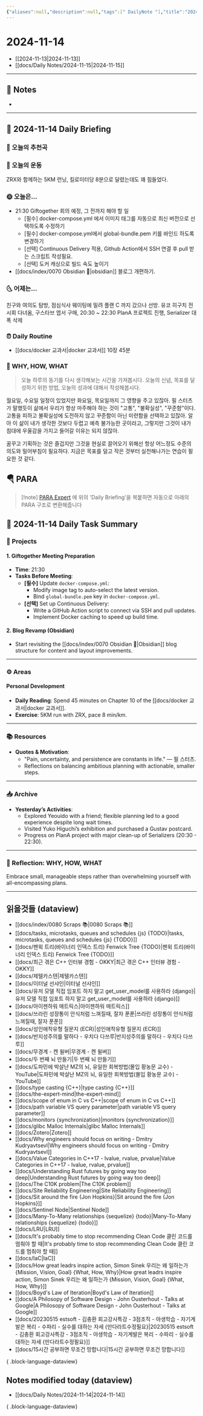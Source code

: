 ```yaml
---
{"aliases":null,"description":null,"tags":[" DailyNote "],"title":"2024-11-14","created":"2024-11-14T17:33:23","updated":"2024-11-14T20:21:30","dg-publish":true,"permalink":"/docs/daily-notes/2024-11-14/","dgPassFrontmatter":true}
---
```



# 2024-11-14

- [[2024-11-13\|2024-11-13]] 
- [[docs/Daily Notes/2024-11-15\|2024-11-15]]

---

## 📝 Notes

- 


---

## 📅 2024-11-14 Daily Briefing

### 🎵 오늘의 추천곡

### 🏃 오늘의 운동

ZRX와 함께하는 5KM 런닝, 킬로미터당 8분으로 달렸는데도 꽤 힘들었다.

### 🌞 오늘은...

- 21:30 Giftogether 회의 예정, 그 전까지 해야 할 일
	- [필수] docker-compose.yml 에서 이미지 태그를 자동으로 최신 버전으로 선택하도록 수정하기
	- [필수] docker-compose.yml에서 global-bundle.pem 키를 바인드 하도록 변경하기
	- [선택] Continuous Delivery 적용, Github Action에서 SSH 연결 후 pull 받는 스크립트 작성필요.
	- [선택] 도커 캐싱으로 빌드 속도 높이기
- [[docs/index/0070 Obsidian 💎\|obsidian]] 블로그 개편하기. 

### 🌜 어제는...

친구와 여의도 탐방, 점심식사 웨이팅에 밀려 플랜 C 까지 갔으나 선방. 유코 히구치 전시회 다녀옴, 구스타브 엽서 구매, 20:30 ~ 22:30 PlanA 프로젝트 진행, Serializer 대폭 삭제

### ⏰ Daily Routine

- [[docs/docker 교과서\|docker 교과서]] 10장 45분

### 🚀 WHY, HOW, WHAT

> 오늘 하루의 동기를 다시 생각해보는 시간을 가져봅시다. 오늘의 신념, 목표를 달성하기 위한 방법, 오늘의 성과에 대해서 작성해봅시다.

월요일, 수요일 일정이 있었지만 화요일, 목요일까지 그 영향을 주고 있잖아. 필 스터츠가 말했듯이 삶에서 우리가 항상 마주해야 하는 것이 "고통", "불확실성", "꾸준함"이다. 고통을 피하고 불확실성에 도전하지 않고 꾸준함이 아닌 미련함을 선택하고 있잖아. 알아 이 삶이 내가 생각한 것보다 두렵고 예측 불가능한 곳이라고, 그렇지만 그것이 내가 침대에 우울감을 가지고 들어갈 이유는 되지 않잖아. 

꿈꾸고 기획하는 것은 즐겁지만 그것을 현실로 끌어오기 위해선 항상 어느정도 수준의 의도와 밀어부침이 필요하다. 지금은 목표를 덜고 작은 것부터 실천해나가는 연습이 필요한 것 같다.

##  🪂 PARA

> [!note] [PARA Expert](https://chatgpt.com/g/g-46Xrh4MXk-para-expert) 에 위의 'Daily Briefing'을 복붙하면 자동으로 아래의 PARA 구조로 변환해줍니다

## 📅 2024-11-14 Daily Task Summary

### 🎯 Projects

#### 1. **Giftogether Meeting Preparation**

   - **Time**: 21:30
   - **Tasks Before Meeting**:
     - **[필수]** Update `docker-compose.yml`:
		- Modify image tag to auto-select the latest version.
		- Bind `global-bundle.pem` key in `docker-compose.yml`.
     - **[선택]** Set up Continuous Delivery:
	    - Write a GitHub Action script to connect via SSH and pull updates.
	    - Implement Docker caching to speed up build time.

#### 2. **Blog Revamp (Obsidian)**

   - Start revisiting the [[docs/index/0070 Obsidian 💎\|Obsidian]] blog structure for content and layout improvements.

---

### ⚙️ Areas

#### Personal Development

- **Daily Reading**: Spend 45 minutes on Chapter 10 of the [[docs/docker 교과서\|docker 교과서]].
- **Exercise**: 5KM run with ZRX, pace 8 min/km.

---

### 📚 Resources

- **Quotes & Motivation**:
   - "Pain, uncertainty, and persistence are constants in life." — 필 스터츠.
   - Reflections on balancing ambitious planning with actionable, smaller steps.

---

### 📥 Archive

- **Yesterday’s Activities**:
   - Explored Yeouido with a friend; flexible planning led to a good experience despite long wait times.
   - Visited Yuko Higuchi’s exhibition and purchased a Gustav postcard.
   - Progress on PlanA project with major clean-up of Serializers (20:30 - 22:30).

---

### 🚀 Reflection: WHY, HOW, WHAT

Embrace small, manageable steps rather than overwhelming yourself with all-encompassing plans.

---

## 읽을것들 (dataview)

- [[docs/index/0080 Scraps 📚\|0080 Scraps 📚]]
- [[docs/tasks, microtasks, queues and schedules {js} {TODO}\|tasks, microtasks, queues and schedules {js} {TODO}]]
- [[docs/펜윅 트리(바이너리 인덱스 트리) Fenwick Tree {TODO}\|펜윅 트리(바이너리 인덱스 트리) Fenwick Tree {TODO}]]
- [[docs/최근 겪은 C++ 인터뷰 경험 - OKKY\|최근 겪은 C++ 인터뷰 경험 - OKKY]]
- [[docs/제텔카스텐\|제텔카스텐]]
- [[docs/이터널 선샤인\|이터널 선샤인]]
- [[docs/유저 모델 직접 임포트 하지 말고 get_user_model를 사용하라 {django}\|유저 모델 직접 임포트 하지 말고 get_user_model를 사용하라 {django}]]
- [[docs/아이젠하워 매트릭스\|아이젠하워 매트릭스]]
- [[docs/쓰라린 성장통이 안식처럼 느껴질때, 잘자 푼푼\|쓰라린 성장통이 안식처럼 느껴질때, 잘자 푼푼]]
- [[docs/성인애착유형 질문지 (ECR)\|성인애착유형 질문지 (ECR)]]
- [[docs/반지성주의를 말하다 - 우치다 다쓰루\|반지성주의를 말하다 - 우치다 다쓰루]]
- [[docs/무경계 - 켄 윌버\|무경계 - 켄 윌버]]
- [[docs/두 번째 뇌 만들기\|두 번째 뇌 만들기]]
- [[docs/도파민에 박살난 MZ의 뇌, 유일한 회복방법(몰입 황농문 교수) - YouTube\|도파민에 박살난 MZ의 뇌, 유일한 회복방법(몰입 황농문 교수) - YouTube]]
- [[docs/type casting {C++}\|type casting {C++}]]
- [[docs/the-expert-mind\|the-expert-mind]]
- [[docs/scope of enum in C vs C++\|scope of enum in C vs C++]]
- [[docs/path variable VS query parameter\|path variable VS query parameter]]
- [[docs/monitors {synchronization}\|monitors {synchronization}]]
- [[docs/glibc Malloc Internals\|glibc Malloc Internals]]
- [[docs/Zotero\|Zotero]]
- [[docs/Why engineers should focus on writing - Dmitry Kudryavtsevl\|Why engineers should focus on writing - Dmitry Kudryavtsevl]]
- [[docs/Value Categories in C++17 - lvalue, rvalue, prvalue\|Value Categories in C++17 - lvalue, rvalue, prvalue]]
- [[docs/Understanding Rust futures by going way too deep\|Understanding Rust futures by going way too deep]]
- [[docs/The C10K problem\|The C10K problem]]
- [[docs/Site Reliability Engineering\|Site Reliability Engineering]]
- [[docs/Sit around the fire {Jon Hopkins}\|Sit around the fire {Jon Hopkins}]]
- [[docs/Sentinel Node\|Sentinel Node]]
- [[docs/Many-To-Many relationships {sequelize} {todo}\|Many-To-Many relationships {sequelize} {todo}]]
- [[docs/LRU\|LRU]]
- [[docs/It's probably time to stop recommending Clean Code 클린 코드를 멈춰야 할 때\|It's probably time to stop recommending Clean Code 클린 코드를 멈춰야 할 때]]
- [[docs/IaC\|IaC]]
- [[docs/How great leadrs inspire action, Simon Sinek 우리는 왜 일하는가 {Mission, Vision, Goal} {What, How, Why}\|How great leadrs inspire action, Simon Sinek 우리는 왜 일하는가 {Mission, Vision, Goal} {What, How, Why}]]
- [[docs/Boyd's Law of Iteration\|Boyd's Law of Iteration]]
- [[docs/A Philosopy of Software Design - John Ousterhout - Talks at Google\|A Philosopy of Software Design - John Ousterhout - Talks at Google]]
- [[docs/20230515 estsoft - 김충환 회고강사특강 - 3점조직 - 야생학습 - 자기계발은 복리 - 수파리 - 실수를 대하는 자세 {만다라트수정필요}\|20230515 estsoft - 김충환 회고강사특강 - 3점조직 - 야생학습 - 자기계발은 복리 - 수파리 - 실수를 대하는 자세 {만다라트수정필요}]]
- [[docs/15시간 공부하면 무조건 망합니다\|15시간 공부하면 무조건 망합니다]]

{ .block-language-dataview}

## Notes modified today (dataview)

- [[docs/Daily Notes/2024-11-14\|2024-11-14]]

{ .block-language-dataview}
